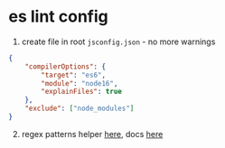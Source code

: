 # es lint config

1. create file in root `jsconfig.json` - no more warnings

```json
{
    "compilerOptions": {
        "target": "es6",
        "module": "node16",
        "explainFiles": true
    },
    "exclude": ["node_modules"]
}
```

2. regex patterns helper [here](https://regexr.com/), docs [here](https://developer.mozilla.org/en-US/docs/Web/JavaScript/Guide/Regular_Expressions)
